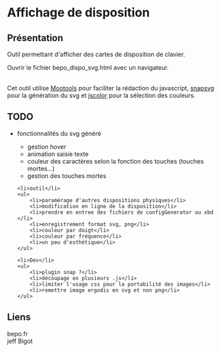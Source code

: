 <!--
// 
// Jeff Bigot 2017
-->
<html>
<head>
    <meta http-equiv="content-type" content="text/html">    
    <meta http-equiv="Content-Language" content="fr">
</head>
<body>


<h1>Affichage de disposition</h1>


<h2>Présentation</h2>
Outil permettant d'afficher des cartes de disposition de clavier.

<br>

Ouvrir le fichier bepo_dispo_svg.html avec un navigateur.

<br>
Cet outil utilise <a href="mootools.net">Mootools</a> pour faciliter la
rédaction du javascript, <a href="snapsvg.io">snapsvg </a> pour la génération
du svg et <a href="http://jscolor.com">jscolor</a> pour la sélection des
couleurs.

<h2>TODO</h2>
<ul>
    <li>fonctionnalités du svg généré</li>
    <ul>
        <li>gestion hover</li>
        <li>animation saisie texte</li>
        <li>couleur des caractères selon la fonction des touches (touches mortes...)</li>
        <li>gestion des touches mortes</li>
    </ul>

    <li>outil</li>
    <ul>
        <li>paramérage d'autres dispositions physiques</li>
        <li>modification en ligne de la disposition</li>
        <li>prendre en entree des fichiers de configGenerator ou xbd </li>
        <li>enregistrement format svg, png</li>
        <li>couleur par doigt</li>
        <li>couleur par fréquence</li>
        <li>un peu d'esthétique</li>
    </ul>

    <li>Dev</li>
    <ul>
        <li>plugin snap ?</li>
        <li>découpage en plusieurs .js</li>
        <li>limiter l'usage css pour la portabilité des images</li>
        <li>remettre image ergodis en svg et non png</li>
    </ul>
</ul>


<h2>Liens</h2>

bepo.fr
<br>
jeff Bigot

